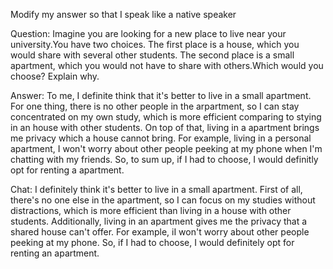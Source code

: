 Modify my answer so that I speak like a native speaker

Question:
Imagine you are looking for a new place to live near your university.You have two choices. The first place is a house, which you would share with several other students. The second place is a small apartment, which you would not have to share with others.Which would you choose? Explain why.

Answer:
To me, I definite think that it's better to live in a small apartment. For one thing, there is no other people in the arpartment, so I can stay concentrated on my own study, which is more efficient comparing to stying in an house with other students. On top of that, living in a apartment brings me privacy which a house cannot bring. For example, living in a personal apartment, I won't worry about other people peeking at my phone when I'm chatting with my friends. So, to sum up, if I had to choose, I would definitly opt for renting a apartment.

Chat: 
I definitely think it's better to live in a small apartment. First of all, there's no one else in the apartment, so I can focus on my studies without distractions, which is more efficient than living in a house with other students. Additionally, living in an apartment gives me the privacy that a shared house can't offer. For example, iI won't worry about other people peeking at my phone. So, if I had to choose, I would definitely opt for renting an apartment.